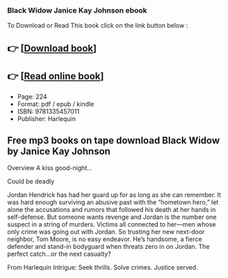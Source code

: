 ### Black Widow Janice Kay Johnson ebook

To Download or Read This book click on the link button below :

## 👉  [**[Download book](http://get-pdfs.com/download.php?group=book&from=github.com&id=719721&lnk=1079 "Download book")**]

## 👉  [**[Read online book](http://get-pdfs.com/download.php?group=book&from=github.com&id=719721&lnk=1079 "Read online book")**]


* Page: 224
* Format: pdf / epub / kindle
* ISBN: 9781335457011
* Publisher: Harlequin



## Free mp3 books on tape download Black Widow by Janice Kay Johnson


Overview
A kiss good-night…
 
 Could be deadly
 
 Jordan Hendrick has had her guard up for as long as she can remember. It was hard enough surviving an abusive past with the “hometown hero,” let alone the accusations and rumors that followed his death at her hands in self-defense. But someone wants revenge and Jordan is the number one suspect in a string of murders. Victims all connected to her—men whose only crime was going out with Jordan. So trusting her new next-door neighbor, Tom Moore, is no easy endeavor. He’s handsome, a fierce defender and stand-in bodyguard when threats zero in on Jordan. The perfect catch…or the next casualty?
 
 From Harlequin Intrigue: Seek thrills. Solve crimes. Justice served.



